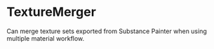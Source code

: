 # TextureMerger
 Can merge texture sets exported from Substance Painter when using multiple material workflow.
